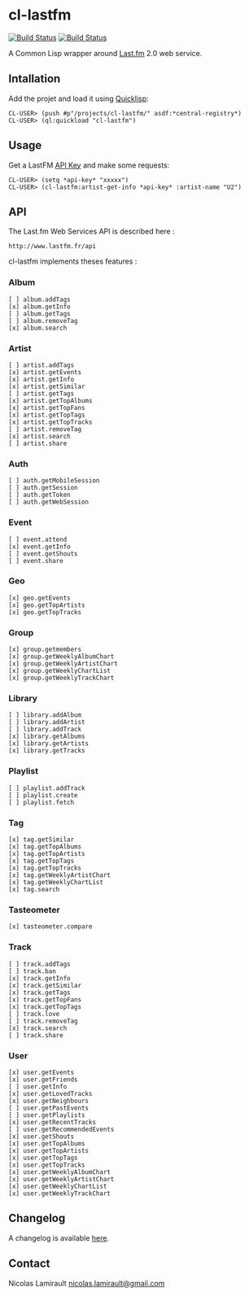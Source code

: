 # cl-lastfm

[![Build Status](http://img.shields.io/travis/nlamirault/cl-lastfm.svg)](https://travis-ci.org/nlamirault/cl-lastfm)
[![Build Status](https://drone.io/github.com/nlamirault/cl-lastfm/status.png)](https://drone.io/github.com/nlamirault/cl-lastfm/latest)


A Common Lisp wrapper around [Last.fm](http://www.last.fm) 2.0 web service.

## Intallation

Add the projet and load it using [Quicklisp](http://www.quicklisp.org):

    CL-USER> (push #p"/projects/cl-lastfm/" asdf:*central-registry*)
    CL-USER> (ql:quickload "cl-lastfm")

## Usage

Get a LastFM [API Key](http://www.lastfm.fr/api/accounts) and make some requests:

    CL-USER> (setq *api-key* "xxxxx")
    CL-USER> (cl-lastfm:artist-get-info *api-key* :artist-name "U2")

## API

The Last.fm Web Services API is described here :

    http://www.lastfm.fr/api

cl-lastfm implements theses features :

### Album

    [ ] album.addTags
	[x] album.getInfo
	[ ] album.getTags
	[ ] album.removeTag
	[x] album.search

### Artist

    [ ] artist.addTags
	[x] artist.getEvents
	[x] artist.getInfo
	[x] artist.getSimilar
	[ ] artist.getTags
	[x] artist.getTopAlbums
	[x] artist.getTopFans
	[x] artist.getTopTags
	[x] artist.getTopTracks
	[ ] artist.removeTag
	[x] artist.search
	[ ] artist.share

### Auth

	[ ] auth.getMobileSession
	[ ] auth.getSession
	[ ] auth.getToken
	[ ] auth.getWebSession

### Event

	[ ] event.attend
	[x] event.getInfo
	[ ] event.getShouts
	[ ] event.share

### Geo

	[x] geo.getEvents
	[x] geo.getTopArtists
	[x] geo.getTopTracks

### Group

	[x] group.getmembers
	[x] group.getWeeklyAlbumChart
	[x] group.getWeeklyArtistChart
	[x] group.getWeeklyChartList
	[x] group.getWeeklyTrackChart


### Library

	[ ] library.addAlbum
	[ ] library.addArtist
	[ ] library.addTrack
	[x] library.getAlbums
	[x] library.getArtists
	[x] library.getTracks

### Playlist

	[ ] playlist.addTrack
	[ ] playlist.create
	[ ] playlist.fetch

### Tag

	[x] tag.getSimilar
	[x] tag.getTopAlbums
	[x] tag.getTopArtists
	[x] tag.getTopTags
	[x] tag.getTopTracks
	[x] tag.getWeeklyArtistChart
	[x] tag.getWeeklyChartList
	[x] tag.search

### Tasteometer

	[x] tasteometer.compare

### Track

	[ ] track.addTags
	[ ] track.ban
	[x] track.getInfo
	[x] track.getSimilar
	[x] track.getTags
	[x] track.getTopFans
	[x] track.getTopTags
	[ ] track.love
	[ ] track.removeTag
	[x] track.search
	[ ] track.share

### User

	[x] user.getEvents
	[x] user.getFriends
	[ ] user.getInfo
	[x] user.getLovedTracks
	[x] user.getNeighbours
	[ ] user.getPastEvents
	[ ] user.getPlaylists
	[x] user.getRecentTracks
	[ ] user.getRecommendedEvents
	[x] user.getShouts
	[x] user.getTopAlbums
	[x] user.getTopArtists
	[x] user.getTopTags
	[x] user.getTopTracks
	[x] user.getWeeklyAlbumChart
	[x] user.getWeeklyArtistChart
	[x] user.getWeeklyChartList
	[x] user.getWeeklyTrackChart

## Changelog

A changelog is available [here](ChangeLog.md).


## Contact

Nicolas Lamirault <nicolas.lamirault@gmail.com>
